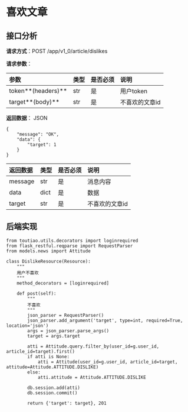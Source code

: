 # 喜欢文章

## 接口分析

**请求方式**：POST /app/v1\_0/article/dislikes

**请求参数**：

| 参数 | 类型 | 是否必须 | 说明 |
| :--- | :--- | :--- | :--- |
| token**\(headers\)** | str | 是 | 用户token |
| target**\(body\)** | str | 是 | 不喜欢的文章id |

**返回数据**： JSON

```
{
    "message": "OK",
    "data": {
        "target": 1
    }
}
```

| 返回数据 | 类型 | 是否必须 | 说明 |
| :--- | :--- | :--- | :--- |
| message | str | 是 | 消息内容 |
| data | dict | 是 | 数据 |
| target | str | 是 | 不喜欢的文章id |

## 

## 后端实现

```
from toutiao.utils.decorators import loginrequired
from flask_restful.reqparse import RequestParser
from models.news import Attitude

class DislikeResource(Resource):
    """
    用户不喜欢
    """
    method_decorators = [loginrequired]

    def post(self):
        """
        不喜欢
        """
        json_parser = RequestParser()
        json_parser.add_argument('target', type=int, required=True, location='json')
        args = json_parser.parse_args()
        target = args.target

        atti = Attitude.query.filter_by(user_id=g.user_id, article_id=target).first()
        if atti is None:
            atti = Attitude(user_id=g.user_id, article_id=target, attitude=Attitude.ATTITUDE.DISLIKE)
        else:
            atti.attitude = Attitude.ATTITUDE.DISLIKE

        db.session.add(atti)
        db.session.commit()

        return {'target': target}, 201
```

## 



